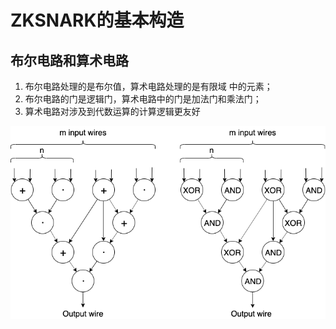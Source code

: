 # ZKSNARK的基本构造

## 布尔电路和算术电路

1. 布尔电路处理的是布尔值，算术电路处理的是有限域 中的元素；
2. 布尔电路的门是逻辑门，算术电路中的门是加法门和乘法门；
3. 算术电路对涉及到代数运算的计算逻辑更友好

![641](./pic/641.png)

